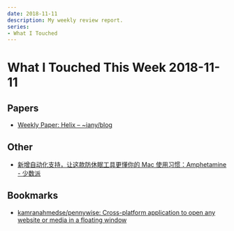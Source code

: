 ```yaml
---
date: 2018-11-11
description: My weekly review report.
series:
- What I Touched
---
```


# What I Touched This Week 2018-11-11


## Papers

- [Weekly Paper: Helix – ~iany/blog](https://blog.iany.me/2018/11/weekly-paper-helix/)

## Other

- [新增自动化支持，让这款防休眠工具更懂你的 Mac 使用习惯：Amphetamine - 少数派](https://sspai.com/post/47802)

## Bookmarks

- [kamranahmedse/pennywise: Cross-platform application to open any website or media in a floating window](https://github.com/kamranahmedse/pennywise)
